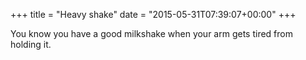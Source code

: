 +++
title = "Heavy shake"
date = "2015-05-31T07:39:07+00:00"
+++

You know you have a good milkshake when your arm gets tired from holding it.
			